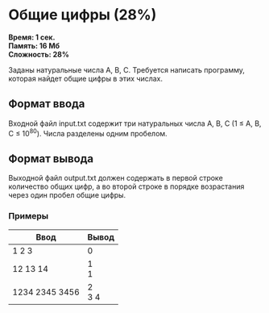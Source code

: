 <h1 class="title">Общие цифры (28%)</h1>
<p><b>Время: 1 сек.<br>Память: 16 Мб<br>Сложность: 28%</b></p>
<p>Заданы натуральные числа A, B, C. Требуется написать программу, которая найдет общие цифры в этих числах.</p>
<h2>Формат ввода</h2>
<p>Входной файл input.txt содержит три натуральных числа A, B, C (1 ≤ A, B, C ≤ 10<sup>80</sup>). Числа разделены одним пробелом.</p>
<h2>Формат вывода</h2>
<p>Выходной файл output.txt должен содержать в первой строке количество общих цифр, а во второй строке в порядке возрастания через один пробел общие цифры.</p>
<h3>Примеры</h3>
<table class="sample-tests">
  <thead>
     <tr>
        <th>Ввод</th>
        <th>Вывод</th>
     </tr>
  </thead>
  <tbody>
     <tr>
        <td>1 2 3</td>
        <td>0</td>
     </tr>
     <tr>
         <td>12 13 14</td>
         <td>1<br>
             1</td>
      </tr>
      <tr>
          <td>1234 2345 3456</td>
          <td>2<br>
              3 4</td>
      </tr>
  </tbody>
</table>